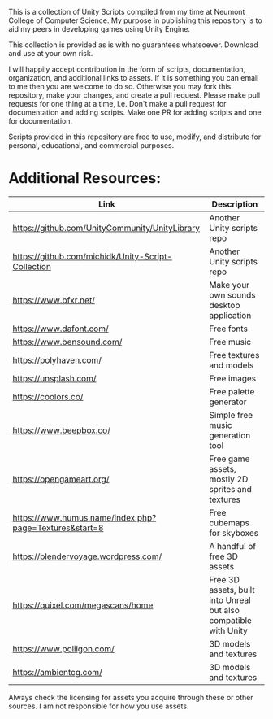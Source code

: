 This is a collection of Unity Scripts compiled from my time at Neumont College of Computer Science. My purpose in publishing this repository is to aid my peers in developing games using Unity Engine.

This collection is provided as is with no guarantees whatsoever. Download and use at your own risk.

I will happily accept contribution in the form of scripts, documentation, organization, and additional links to assets. If it is something you can email to me then you are welcome to do so. Otherwise you may fork this repository, make your changes, and create a pull request. Please make pull requests for one thing at a time, i.e. Don't make a pull request for documentation and adding scripts. Make one PR for adding scripts and one for documentation.

Scripts provided in this repository are free to use, modify, and distribute for personal, educational, and commercial purposes.

# Additional Resources:

| Link | Description |
| --- | --- |
| https://github.com/UnityCommunity/UnityLibrary | Another Unity scripts repo |
| https://github.com/michidk/Unity-Script-Collection | Another Unity scripts repo |
| https://www.bfxr.net/ | Make your own sounds desktop application |
| https://www.dafont.com/ | Free fonts |
| https://www.bensound.com/ | Free music |
| https://polyhaven.com/ | Free textures and models |
| https://unsplash.com/ | Free images |
| https://coolors.co/ | Free palette generator |
| https://www.beepbox.co/ | Simple free music generation tool |
| https://opengameart.org/ | Free game assets, mostly 2D sprites and textures |
| https://www.humus.name/index.php?page=Textures&start=8 | Free cubemaps for skyboxes |
| https://blendervoyage.wordpress.com/ | A handful of free 3D assets |
| https://quixel.com/megascans/home | Free 3D assets, built into Unreal but also compatible with Unity |
| https://www.poliigon.com/ | 3D models and textures |
| https://ambientcg.com/ | 3D models and textures |

Always check the licensing for assets you acquire through these or other sources. I am not responsible for how you use assets.